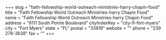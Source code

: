 +++
slug = "faith-fellowship-world-outreach-ministries-harry-chapin-food"
title = "Faith Fellowship World Outreach Ministries-harry Chapin Food"
name = "Faith Fellowship World Outreach Ministries-harry Chapin Food"
address = "6111 South Pointe Boulevard"
cityIndexKey = "city-fl-fort-myers"
city = "Fort Myers"
state = "FL"
postal = "33919"
website = ""
phone = "239 278-3638"
fax = ""
+++
